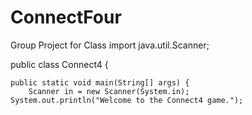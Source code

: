 # ConnectFour
Group Project for Class
import java.util.Scanner;

public class Connect4 {

	public static void main(String[] args) {
		Scanner in = new Scanner(System.in);
    System.out.println("Welcome to the Connect4 game.");
